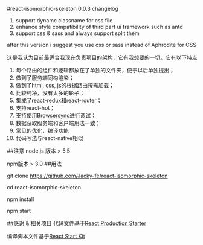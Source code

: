 #react-isomorphic-skeleton
0.0.3 changelog
1. support dynamc classname for css file
2. enhance style compatibility of third part ui framework such as antd
3. support css & sass and always support split them

after this version i suggest you use css or sass instead of Aphrodite for CSS


这是我认为目前最适合我现在负责项目的架构，它有我想要的一切。它有以下特点

1. 每个路由的组件和逻辑都放在了单独的文件夹，便于以后单独提出；
2. 做到了服务端同构渲染；
3. 做到了html, css, js的根据路由按需加载；
4. 比较纯净，没有太多的轮子；
5. 集成了react-redux和react-router；
6. 支持react-hot；
7. 支持使用[Browsersync](https://browsersync.io)进行调试；
8. 数据获取服务端和客户端用法一致；
9. 常见的优化，编译功能
10. 代码写法与react-native相似


##注意
node.js 版本 > 5.5

npm版本 > 3.0
##用法


git clone https://github.com/Jacky-fe/react-isomorphic-skeleton

cd react-isomorphic-skeleton

npm install

npm start 

##感谢 & 相关项目
代码文件基于[React Production Starter](https://github.com/jaredpalmer/react-production-starter)

编译脚本文件基于[React Start Kit](https://github.com/kriasoft/react-starter-kit)




